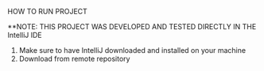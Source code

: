 HOW TO RUN PROJECT

**NOTE: THIS PROJECT WAS DEVELOPED AND TESTED DIRECTLY IN THE IntelliJ IDE

1. Make sure to have IntelliJ downloaded and installed on your machine
2. Download from remote repository
